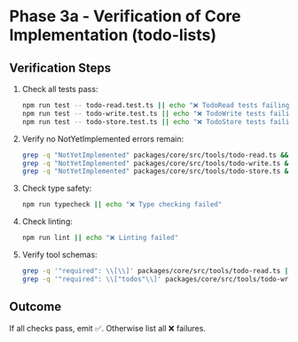 # Phase 3a - Verification of Core Implementation (todo-lists)

## Verification Steps

1. Check all tests pass:
   ```bash
   npm run test -- todo-read.test.ts || echo "❌ TodoRead tests failing"
   npm run test -- todo-write.test.ts || echo "❌ TodoWrite tests failing"
   npm run test -- todo-store.test.ts || echo "❌ TodoStore tests failing"
   ```

2. Verify no NotYetImplemented errors remain:
   ```bash
   grep -q "NotYetImplemented" packages/core/src/tools/todo-read.ts && echo "❌ NotYetImplemented still in todo-read"
   grep -q "NotYetImplemented" packages/core/src/tools/todo-write.ts && echo "❌ NotYetImplemented still in todo-write"
   grep -q "NotYetImplemented" packages/core/src/tools/todo-store.ts && echo "❌ NotYetImplemented still in todo-store"
   ```

3. Check type safety:
   ```bash
   npm run typecheck || echo "❌ Type checking failed"
   ```

4. Check linting:
   ```bash
   npm run lint || echo "❌ Linting failed"
   ```

5. Verify tool schemas:
   ```bash
   grep -q '"required": \\[\\]' packages/core/src/tools/todo-read.ts || echo "❌ TodoRead should have no required parameters"
   grep -q '"required": \\["todos"\\]' packages/core/src/tools/todo-write.ts || echo "❌ TodoWrite should require todos parameter"
   ```

## Outcome
If all checks pass, emit ✅. Otherwise list all ❌ failures.